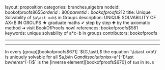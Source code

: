 layout: proposition
categories: branches,algebra
nodeid: bookofproofs$8655
orderid: 800
parentid: bookofproofs$212
title: Unique Solvability of `$a\ast x=b$` in Groups
description: UNIQUE SOLVABILITY OF AX=B IN GROUPS ★ graduate maths ✔ step by step ✚ by the axiomatic method ➜ visit BookOfProofs now!
references: bookofproofs$581
keywords: unique solvability of a*x=b in groups
contributors: bookofproofs

---


---

In every [group][bookofproofs$671] `$(G,\ast),$` the equation `\(a\ast x=b\)` is uniquely solvable for all `$a,b\in G$` and its solution is `$x=a^{-1}\ast b$` where `$a^{-1}$` is the [inverse element][bookofproofs$670] of `$a$` in `$G.$`
